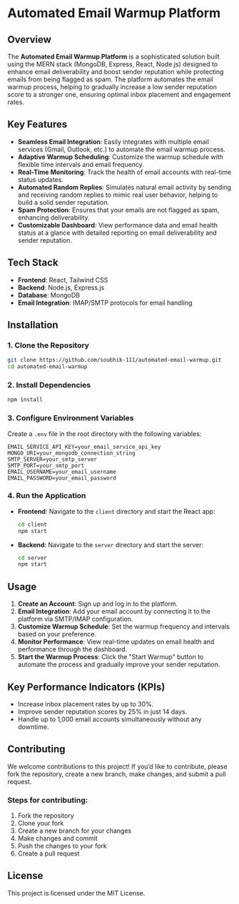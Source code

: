 # **Automated Email Warmup Platform**

## **Overview**

The **Automated Email Warmup Platform** is a sophisticated solution built using the MERN stack (MongoDB, Express, React, Node.js) designed to enhance email deliverability and boost sender reputation while protecting emails from being flagged as spam. The platform automates the email warmup process, helping to gradually increase a low sender reputation score to a stronger one, ensuring optimal inbox placement and engagement rates.

## **Key Features**

- **Seamless Email Integration**: Easily integrates with multiple email services (Gmail, Outlook, etc.) to automate the email warmup process.
- **Adaptive Warmup Scheduling**: Customize the warmup schedule with flexible time intervals and email frequency.
- **Real-Time Monitoring**: Track the health of email accounts with real-time status updates.
- **Automated Random Replies**: Simulates natural email activity by sending and receiving random replies to mimic real user behavior, helping to build a solid sender reputation.
- **Spam Protection**: Ensures that your emails are not flagged as spam, enhancing deliverability.
- **Customizable Dashboard**: View performance data and email health status at a glance with detailed reporting on email deliverability and sender reputation.

## **Tech Stack**

- **Frontend**: React, Tailwind CSS
- **Backend**: Node.js, Express.js
- **Database**: MongoDB
- **Email Integration**: IMAP/SMTP protocols for email handling

## **Installation**

### **1. Clone the Repository**

```bash
git clone https://github.com/soubhik-111/automated-email-warmup.git
cd automated-email-warmup
```

### **2. Install Dependencies**

```bash
npm install
```

### **3. Configure Environment Variables**

Create a `.env` file in the root directory with the following variables:

```plaintext
EMAIL_SERVICE_API_KEY=your_email_service_api_key
MONGO_URI=your_mongodb_connection_string
SMTP_SERVER=your_smtp_server
SMTP_PORT=your_smtp_port
EMAIL_USERNAME=your_email_username
EMAIL_PASSWORD=your_email_password
```

### **4. Run the Application**

- **Frontend**:
  Navigate to the `client` directory and start the React app:

  ```bash
  cd client
  npm start
  ```

- **Backend**:
  Navigate to the `server` directory and start the server:

  ```bash
  cd server
  npm start
  ```

## **Usage**

1. **Create an Account**: Sign up and log in to the platform.
2. **Email Integration**: Add your email account by connecting it to the platform via SMTP/IMAP configuration.
3. **Customize Warmup Schedule**: Set the warmup frequency and intervals based on your preference.
4. **Monitor Performance**: View real-time updates on email health and performance through the dashboard.
5. **Start the Warmup Process**: Click the "Start Warmup" button to automate the process and gradually improve your sender reputation.

## **Key Performance Indicators (KPIs)**

- Increase inbox placement rates by up to 30%.
- Improve sender reputation scores by 25% in just 14 days.
- Handle up to 1,000 email accounts simultaneously without any downtime.

## **Contributing**

We welcome contributions to this project! If you’d like to contribute, please fork the repository, create a new branch, make changes, and submit a pull request.

### **Steps for contributing:**
1. Fork the repository
2. Clone your fork
3. Create a new branch for your changes
4. Make changes and commit
5. Push the changes to your fork
6. Create a pull request

## **License**

This project is licensed under the MIT License.
